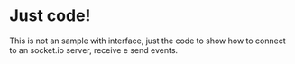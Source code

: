 Just code!
==========

This is not an sample with interface, just the code to show how to connect to an socket.io server, receive e send events.
